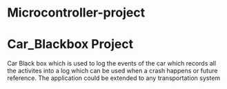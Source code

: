 # Microcontroller-project
<h1>Car_Blackbox Project</h1>
Car Black box which is used to log the events of the car which records all the activites into a log which can be
used when a crash happens or future reference. The application could be extended to any transportation
system
